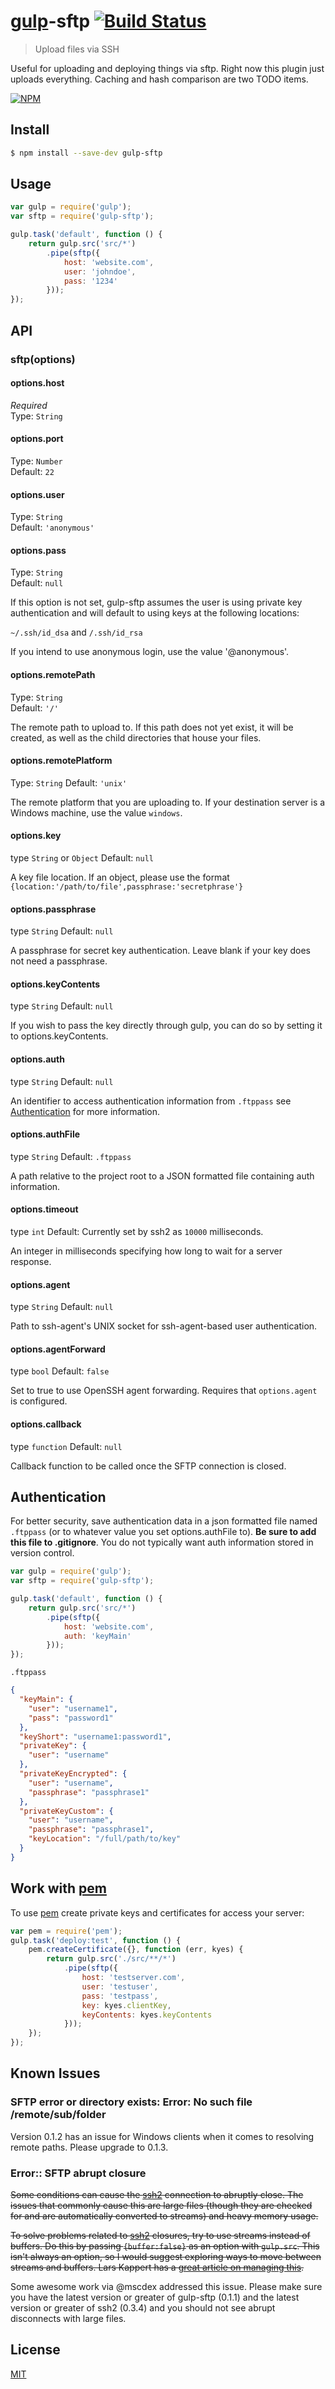 # [gulp](http://gulpjs.com)-sftp [![Build Status](https://travis-ci.org/gtg092x/gulp-sftp.svg?branch=master)](https://travis-ci.org/gtg092x/gulp-sftp)

> Upload files via SSH

Useful for uploading and deploying things via sftp. Right now this plugin just uploads everything. Caching and hash comparison are two TODO items.  

[![NPM](https://nodei.co/npm/gulp-sftp.png?downloads=true&stars=true)](https://nodei.co/npm/gulp-sftp/)

## Install

```bash
$ npm install --save-dev gulp-sftp
```


## Usage

```js
var gulp = require('gulp');
var sftp = require('gulp-sftp');

gulp.task('default', function () {
	return gulp.src('src/*')
		.pipe(sftp({
			host: 'website.com',
			user: 'johndoe',
			pass: '1234'
		}));
});
```


## API

### sftp(options)

#### options.host

*Required*  
Type: `String`

#### options.port

Type: `Number`  
Default: `22`

#### options.user

Type: `String`  
Default: `'anonymous'`

#### options.pass

Type: `String`  
Default: `null`

If this option is not set, gulp-sftp assumes the user is using private key authentication and will default to using keys at the following locations:

`~/.ssh/id_dsa` and `/.ssh/id_rsa`

If you intend to use anonymous login, use the value '@anonymous'.

#### options.remotePath

Type: `String`  
Default: `'/'`

The remote path to upload to. If this path does not yet exist, it will be created, as well as the child directories that house your files.

#### options.remotePlatform

Type: `String`
Default: `'unix'`

The remote platform that you are uploading to. If your destination server is a Windows machine, use the value `windows`.

#### options.key

type `String` or `Object`
Default: `null`

A key file location. If an object, please use the format `{location:'/path/to/file',passphrase:'secretphrase'}`


#### options.passphrase

type `String`
Default: `null`

A passphrase for secret key authentication. Leave blank if your key does not need a passphrase.

#### options.keyContents

type `String`
Default: `null`

If you wish to pass the key directly through gulp, you can do so by setting it to options.keyContents.

#### options.auth

type `String`
Default: `null`

An identifier to access authentication information from `.ftppass` see [Authentication](#authentication) for more information.

#### options.authFile

type `String`
Default: `.ftppass`

A path relative to the project root to a JSON formatted file containing auth information.

#### options.timeout
type `int`
Default: Currently set by ssh2 as `10000` milliseconds.

An integer in milliseconds specifying how long to wait for a server response.

#### options.agent
type `String`
Default: `null`

Path to ssh-agent's UNIX socket for ssh-agent-based user authentication.

#### options.agentForward
type `bool`
Default: `false`

Set to true to use OpenSSH agent forwarding. Requires that `options.agent` is configured.

#### options.callback
type `function`
Default: `null`

Callback function to be called once the SFTP connection is closed.


## Authentication

For better security, save authentication data in a json formatted file named `.ftppass` (or to whatever value you set options.authFile to). **Be sure to add this file to .gitignore**. You do not typically want auth information stored in version control.

```js
var gulp = require('gulp');
var sftp = require('gulp-sftp');

gulp.task('default', function () {
	return gulp.src('src/*')
		.pipe(sftp({
			host: 'website.com',
			auth: 'keyMain'
		}));
});
```

`.ftppass`

```json
{
  "keyMain": {
    "user": "username1",
    "pass": "password1"
  },
  "keyShort": "username1:password1",
  "privateKey": {
    "user": "username"
  },
  "privateKeyEncrypted": {
    "user": "username",
    "passphrase": "passphrase1"
  },
  "privateKeyCustom": {
    "user": "username",
    "passphrase": "passphrase1",
    "keyLocation": "/full/path/to/key"
  }
}
```


## Work with [pem](https://github.com/andris9/pem)

To use [pem](https://github.com/andris9/pem) create private keys and certificates for access your server: 

```js
var pem = require('pem');
gulp.task('deploy:test', function () {
    pem.createCertificate({}, function (err, kyes) {
        return gulp.src('./src/**/*')
            .pipe(sftp({
                host: 'testserver.com',
                user: 'testuser',
                pass: 'testpass',
                key: kyes.clientKey,
                keyContents: kyes.keyContents
            }));
    });
});
```

## Known Issues

### SFTP error or directory exists: Error: No such file /remote/sub/folder

Version 0.1.2 has an issue for Windows clients when it comes to resolving remote paths. Please upgrade to 0.1.3.

### Error:: SFTP abrupt closure

~~Some conditions can cause the [ssh2](https://github.com/mscdex/ssh2) connection to abruptly close. The issues that commonly cause this are large files (though they are checked for and are automatically converted to streams) and heavy memory usage.~~

~~To solve problems related to [ssh2](https://github.com/mscdex/ssh2) closures, try to use streams instead of buffers. Do this by passing `{buffer:false}` as an option with `gulp.src`. This isn't always an option, so I would suggest exploring ways to move between streams and buffers. Lars Kappert has a [great article on managing this](https://medium.com/web-code-junk/a2010c13d3d5).~~

Some awesome work via @mscdex addressed this issue. Please make sure you have the latest version or greater of gulp-sftp (0.1.1) and the latest version or greater of ssh2 (0.3.4) and you should not see abrupt disconnects with large files.

## License

[MIT](http://opensource.org/licenses/MIT)

